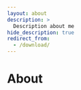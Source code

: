 ```yaml
---
layout: about
description: >
  Description about me
hide_description: true
redirect_from:
  - /download/
---
```


# About

<!--author-->

